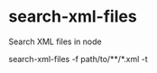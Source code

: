 # search-xml-files
Search XML files in node

search-xml-files -f path/to/**/*.xml -t <template> -p <property_name>

node bin/index.js -f path/to/**/*.xml -t <template> -p <property_name>